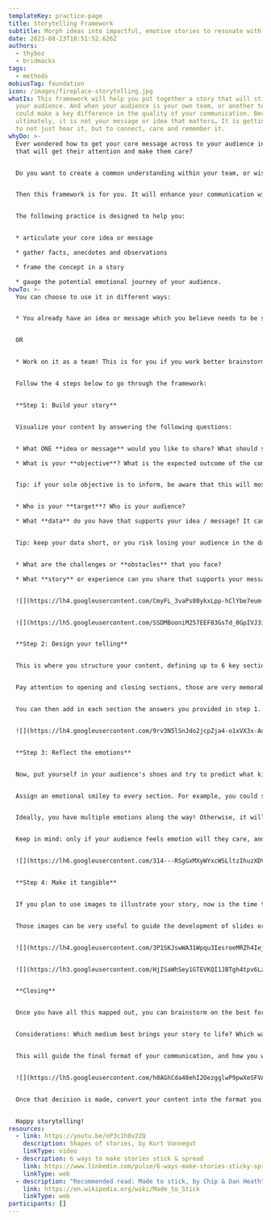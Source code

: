 ```yaml
---
templateKey: practice-page
title: Storytelling Framework
subtitle: Morph ideas into impactful, emotive stories to resonate with your audience.
date: 2023-08-23T10:51:52.626Z
authors:
  - thyboz
  - bridmacks
tags:
  - methods
mobiusTag: foundation
icon: /images/fireplace-storytelling.jpg
whatIs: This framework will help you put together a story that will stick with
  your audience. And when your audience is your own team, or another team, it
  could make a key difference in the quality of your communication. Because
  ultimately, it is not your message or idea that matters… It is getting people
  to not just hear it, but to connect, care and remember it.
whyDo: >-
  Ever wondered how to get your core message across to your audience in a way
  that will get their attention and make them care?


  Do you want to create a common understanding within your team, or wish to share an important message with other teams?


  Then this framework is for you. It will enhance your communication within your team, or between multiple teams, depending on who you wish to communicate with. You can use it alone, or craft a story as a team exercise, which helps create alignment behind the core message you wish to communicate to others.


  The following practice is designed to help you:


  * articulate your core idea or message

  * gather facts, anecdotes and observations

  * frame the concept in a story

  * gauge the potential emotional journey of your audience.
howTo: >-
  You can choose to use it in different ways:


  * You already have an idea or message which you believe needs to be shared with others? You are comfortable putting your story together alone, without help from anyone? Jump right into the framework alone, and use the structure to guide you!


  OR


  * Work on it as a team! This is for you if you work better brainstorming with a group. You have a topic you want to talk about and share, but you need peers to work with to generate the content for your story. Go through the template and fill it out together as the discussion flows! This is also a great option if you wish to craft a message as a team, and create alignment within your own team on what will be communicated.


  Follow the 4 steps below to go through the framework:


  **Step 1: Build your story**


  Visualize your content by answering the following questions:


  * What ONE **idea or message** would you like to share? What should stick with people out of the entire communication?

  * What is your **objective**? What is the expected outcome of the communication? A change? A call to action?


  Tip: if your sole objective is to inform, be aware that this will most likely lead to ineffective communication. Information only is not enough to make your audience care, and if they do not care, they will not remember it.


  * Who is your **target**? Who is your audience?

  * What **data** do you have that supports your idea / message? It can be quotes, analytics, references, etc.


  Tip: keep your data short, or you risk losing your audience in the data, and your key message will not come across.


  * What are the challenges or **obstacles** that you face?

  * What **story** or experience can you share that supports your message? It can be professional or personal.


  ![](https://lh4.googleusercontent.com/CmyFL_3vaPs80ykxLpp-hClYbe7eum-GD8ahchikSXf6ujTStATp686CnNBLSbgVGxbK0HNkeeSXTrEMdEwmLQr9NIKU0BJ-RW1aW-tvs5yKjD6_q5pVrg_ol9x5Y4YpX8TyxZm22UxHh8qZZrH4GYw)


  ![](https://lh5.googleusercontent.com/SSDMBooniM257EEF83GsTd_0GpIVJ3iw4zK9N-TclDCj_Z7M4sH9XMwWuZNhOfe3_ul-SBaAgEDdFAjwQM_UEhL_A9vZd74hPKsmAVh0M5fXNcp1Zs6tZygqZTFNpxjMBZfb4RocUf619e7bCDAWEFY)


  **Step 2: Design your telling**


  This is where you structure your content, defining up to 6 key sections. We recommend the following 6 key sections: Opening, Key Message, Change / Impact, Story, Data, Closing.


  Pay attention to opening and closing sections, those are very memorable ones. Each section will turn into one or more slides in a presentation, for example, or section of an email or blog.


  You can then add in each section the answers you provided in step 1.


  ![](https://lh4.googleusercontent.com/9rv3N5lSnJdo2jcpZja4-o1xVX3x-AqiKswgkm0H8QvFlFCge8v-sY5t_bmb_rK7iGWBWO-hZZkOT7cIjYC7BOyhIYBHiY1h5T_lClBJOWtft2_A1nq9cJCXOk1BqcU5TS87KmWJqU85SfKA1IcArlE)


  **Step 3: Reflect the emotions**


  Now, put yourself in your audience's shoes and try to predict what kind of emotion your storytelling provokes at every moment.


  Assign an emotional smiley to every section. For example, you could start your Opening with Curiosity, Surprise or Intrigue. And as you move through the section, you will want that emotion to vary, to reflect the emotional journey of the audience.


  Ideally, you have multiple emotions along the way! Otherwise, it will be flat and less engaging. Use this to then adjust the tone you use in each section.


  Keep in mind: only if your audience feels emotion will they care, and only if they care will they remember. Aiming for a specific emotional journey, and adjusting the tone of your content to that emotion, will be key to the success of your communication.


  ![](https://lh6.googleusercontent.com/314---RSgGxMXyWYxcWSLltzIhuzXDV-p8d49DIdH9CPrh2XRsI8jzNk-2uE4i1sw0tYOQh7wxyZn9N6zHRQxpqGIkWUX3-b0JYoQtZCnyxEF_AZ3Aa7nH3e-otaBKyqam7Dq24qlJWkYxGKpE3fWow)


  **Step 4: Make it tangible**


  If you plan to use images to illustrate your story, now is the time to reflect and map them to each section you created. This will already make your story more visual.


  Those images can be very useful to guide the development of slides or videos. For example, are you going to use illustrations, or photographs? Minimalist icons, or black & white nature panoramas? This step can help you to decide which consistent look you want, and integrate it into the format you will use.


  ![](https://lh4.googleusercontent.com/3P1SKJswWA31Wpqu3IesroeMRZh4IejmuA7NPfZfejAPp_FiHlrY94IZBcrTyyOcTr9F8Cd51CgoCvyLWdulPZJXQ7u-nqzI2C2wQgod1eVKnj7ZbdYoaPI3sVMJO4aIMP7n2I-D90bXqUVtaG8P-Ug)


  ![](https://lh3.googleusercontent.com/HjISaWhSey1GTEVKQI1JBTgh4tpv6LzLPiFSA2zqIse3PWc0wlOUX17BWz-juDHaylu_fijcNrANXQomo-Cz0dwfQM3htaao5ky1EOta_pgRp53aasBnEcfxNOPX3VyzIvKJdhrPIA2dRApkDQUHfEg)


  **Closing**


  Once you have all this mapped out, you can brainstorm on the best format or medium for your story. For example, is it a blog article, a short video, a podcast, a presentation in a call?


  Considerations: Which medium best brings your story to life? Which way are people most likely to consume your story?


  This will guide the final format of your communication, and how you will be sending it out.


  ![](https://lh5.googleusercontent.com/h0AGhCda48ehI2OezgglwP9pwXeSFVAIoiEyEQIaT2cDEWP8D9Lv-59D9bZKQIbXIZQ6QeX1ib0d43rBPTs3bjYTfzEmK1ZG3PD3W1RuhuuSgKRN2GM2-0Z2Bxxf6NFBvj2YRgf9EjXxmosyRkaaEtI)


  Once that decision is made, convert your content into the format you have decided on, and your story is ready to go out!


  Happy storytelling!
resources:
  - link: https://youtu.be/oP3c1h8v2ZQ
    description: Shapes of stories, by Kurt Vonnegut
    linkType: video
  - description: 6 ways to make stories stick & spread
    link: https://www.linkedin.com/pulse/6-ways-make-stories-sticky-spread-story-framework-devin-marks/
    linkType: web
  - description: "Recommended read: Made to stick, by Chip & Dan Heath"
    link: https://en.wikipedia.org/wiki/Made_to_Stick
    linkType: web
participants: []
---
```


